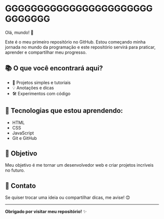 # GGGGGGGGGGGGGGGGGGGGGGGGGGGGGG
 
Olá, mundo! 👋
 
Este é o meu primeiro repositório no GitHub. Estou começando minha jornada no mundo da programação e este repositório servirá para praticar, aprender e compartilhar meu progresso.
 
## 📚 O que você encontrará aqui?
 
- 📝 Projetos simples e tutoriais
- 💡 Anotações e dicas
- 🛠️ Experimentos com código

## 🌱 Tecnologias que estou aprendendo:
 
- HTML
- CSS
- JavaScript
- Git e GitHub

## 🎯 Objetivo
 
Meu objetivo é me tornar um desenvolvedor web e criar projetos incríveis no futuro.
 
## 💬 Contato
 
Se quiser trocar uma ideia ou compartilhar dicas, me avise! 😊
 
---
 
**Obrigado por visitar meu repositório!** ✨